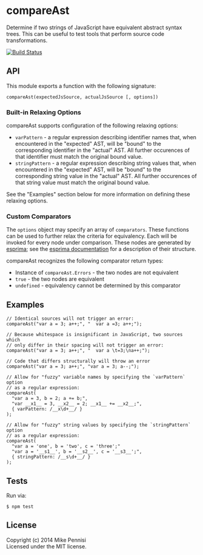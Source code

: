 # compareAst

Determine if two strings of JavaScript have equivalent abstract syntax trees.
This can be useful to test tools that perform source code transformations.

[![Build
Status](https://travis-ci.org/jugglinmike/compare-ast.png)](https://travis-ci.org/jugglinmike/compare-ast)

## API

This module exports a function with the following signature:

    compareAst(expectedJsSource, actualJsSource [, options])

### Built-in Relaxing Options

compareAst supports configuration of the following relaxing options:

- `varPattern` - a regular expression describing identifier names that, when
  encountered in the "expected" AST, will be "bound" to the corresponding
  identifier in the "actual" AST. All further occurences of that identifier
  must match the original bound value.
- `stringPattern` - a regular expression describing string values that, when
  encountered in the "expected" AST, will be "bound" to the corresponding
  string value in the "actual" AST. All further occurences of that string value
  must match the original bound value.

See the "Examples" section below for more information on defining these
relaxing options.

### Custom Comparators

The `options` object may specify an array of `comparators`. These functions can
be used to further relax the criteria for equivalency. Each will be invoked for
every node under comparison. These nodes are generated by
[esprima](http://esprima.org/); see the [esprima
documentation](http://esprima.org/doc/index.html) for a description of their
structure.

compareAst recognizes the following comparator return types:

- Instance of `compareAst.Errors` - the two nodes are not equivalent
- `true` - the two nodes are equivalent
- `undefined` - equivalency cannot be determined by this comparator

## Examples

    // Identical sources will not trigger an error:
    compareAst("var a = 3; a++;", "  var a =3; a++;");

    // Because whitespace is insignificant in JavaScript, two sources which
    // only differ in their spacing will not trigger an error:
    compareAst("var a = 3; a++;", "  var a \t=3;\na++;");

    // Code that differs structurally will throw an error
    compareAst("var a = 3; a++;", "var a = 3; a--;");

    // Allow for "fuzzy" variable names by specifying the `varPattern` option
    // as a regular expression:
    compareAst(
      "var a = 3, b = 2; a += b;",
      "var __x1__ = 3, __x2__ = 2; __x1__ += __x2__;",
      { varPattern: /__x\d+__/ }
    );

    // Allow for "fuzzy" string values by specifying the `stringPattern` option
    // as a regular expression:
    compareAst(
      "var a = 'one', b = 'two', c = 'three';"
      "var a = '__s1__', b = '__s2__', c = '__s3__';",
      { stringPattern: /__s\d+__/ }
    );

## Tests

Run via:

    $ npm test

## License

Copyright (c) 2014 Mike Pennisi  
Licensed under the MIT license.
